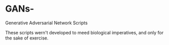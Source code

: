 # GANs-
Generative Adversarial Network Scripts 

These scripts wern't developed to meed biological imperatives, and only for the sake of exercise. 


